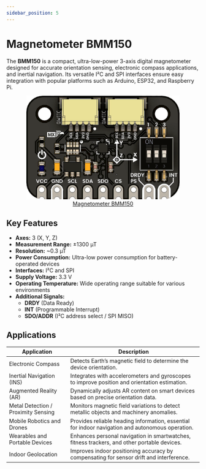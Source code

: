```yaml
---
sidebar_position: 5
---
```


# Magnetometer BMM150

The **BMM150** is a compact, ultra-low-power 3-axis digital magnetometer designed for accurate orientation sensing, electronic compass applications, and inertial navigation. Its versatile I²C and SPI interfaces ensure easy integration with popular platforms such as Arduino, ESP32, and Raspberry Pi.



<div align="center">
  <a href="https://github.com/UNIT-Electronics-MX/unit_bmm150_magnetometer/blob/main/docs/unit_bmm150_magnetometer_product_brief.pdf" target="_blank">
    <img src="https://raw.githubusercontent.com/UNIT-Electronics-MX/unit_bmm150_magnetometer/refs/heads/main/hardware/resources/unit_top_v_0_0_1_ue0066_bmm150.png" width="400px" alt="Magnetómetro BMM150"/><br/>
    Magnetometer BMM150
  </a>
</div>



## Key Features
- **Axes:** 3 (X, Y, Z)
- **Measurement Range:** ±1300 µT
- **Resolution:** ~0.3 µT
- **Power Consumption:** Ultra-low power consumption for battery-operated devices
- **Interfaces:** I²C and SPI
- **Supply Voltage:** 3.3 V
- **Operating Temperature:** Wide operating range suitable for various environments
- **Additional Signals:**  
  - **DRDY** (Data Ready)  
  - **INT** (Programmable Interrupt)  
  - **SDO/ADDR** (I²C address select / SPI MISO)


## Applications

| Application                           | Description                                                                                       |
| ------------------------------------- | ------------------------------------------------------------------------------------------------- |
| Electronic Compass                    | Detects Earth’s magnetic field to determine the device orientation.                             |
| Inertial Navigation (INS)             | Integrates with accelerometers and gyroscopes to improve position and orientation estimation.    |
| Augmented Reality (AR)                | Dynamically adjusts AR content on smart devices based on precise orientation data.                |
| Metal Detection / Proximity Sensing   | Monitors magnetic field variations to detect metallic objects and machinery anomalies.           |
| Mobile Robotics and Drones            | Provides reliable heading information, essential for indoor navigation and autonomous operation. |
| Wearables and Portable Devices        | Enhances personal navigation in smartwatches, fitness trackers, and other portable devices.        |
| Indoor Geolocation                    | Improves indoor positioning accuracy by compensating for sensor drift and interference.          |
